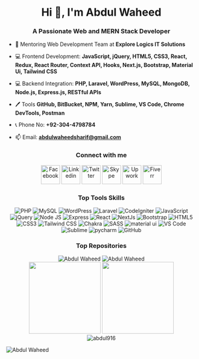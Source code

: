 <h1 align="center">Hi 👋, I'm Abdul Waheed</h1>
<h3 align="center">A Passionate Web and MERN Stack Developer</h3>

- 🤝 Mentoring Web Development Team at **Explore Logics IT Solutions**

- 💻 Frontend Development: **JavaScript, jQuery, HTML5, CSS3, React, Redux, React Router, Context API, Hooks, Next.js, Bootstrap, Material Ui, Tailwind CSS**

- 💻 Backend Integration: **PHP, Laravel, WordPress, MySQL, MongoDB, Node.js, Express.js, RESTful APIs**

- 🖊️ Tools **GitHub, BitBucket, NPM, Yarn, Sublime, VS Code, Chrome DevTools, Postman**

- 📞 Phone No: **+92-304-4798784**
- 📫 Email: **abdulwaheedsharif@gmail.com**

<div align="center">
    <h3 align="center">Connect with me</h3>
    <a href = "https://www.facebook.com/abdulwaheed916/"><img src="https://cdn-icons-png.flaticon.com/128/145/145802.png" alt="Facebook" width="50" /></a>
    <a href = "https://www.linkedin.com/in/abdulwaheed916/"><img src="https://cdn-icons-png.flaticon.com/128/4494/4494497.png" alt="Linkedin" width="50" /></a>
    <a href = "https://twitter.com/abdul_916"><img src="https://cdn-icons-png.flaticon.com/128/5969/5969020.png" alt="Twitter" width="50" /></a>
    <a href = "https://join.skype.com/invite/rjtwxuEwyEgZ"><img src="https://cdn-icons-png.flaticon.com/128/3128/3128338.png" alt="Skype" width="50" /></a>
    <a href = "https://www.upwork.com/freelancers/~011412bb987aac9fd6"><img src="https://cdn-icons-png.flaticon.com/128/15527/15527365.png" alt="Upwork" width="50" /></a>
    <a href = "https://www.fiverr.com/abdulwaheed90"><img src="https://cdn-icons-png.flaticon.com/128/732/732199.png" alt="Fiverr" width="50" /></a>
</div>
<div align="center">
    <h3>Top Tools Skills</h3>
    <img alt="PHP" src="https://img.shields.io/badge/php-777BB4.svg?style=for-the-badge&logo=php&logoColor=white" />
    <img alt="MySQL" src="https://img.shields.io/badge/MySQL-42759c?style=for-the-badge&logo=MySQL&logoColor=white" />
    <img alt="WordPress" src="https://img.shields.io/badge/WordPress-444444.svg?style=for-the-badge&logo=WordPress&logoColor=61DAFB" />
    <img alt="Laravel" src="https://img.shields.io/badge/Laravel-152031.svg?style=for-the-badge&logo=Laravel&logoColor=ffffff" />
    <img alt="CodeIgniter" src="https://img.shields.io/badge/CodeIgniter-3b1b16.svg?style=for-the-badge&logo=CodeIgniter&logoColor=e74124" />
    <img alt="JavaScript" src="https://img.shields.io/badge/JavaScript-323330?style=for-the-badge&logo=javascript&logoColor=F7DF1E" />
    <img alt="jQuery" src="https://img.shields.io/badge/jQuery-076fae?style=for-the-badge&logo=jQuery&logoColor=121a27" />
    <img alt="Node JS" src="https://img.shields.io/badge/node.js-6DA55F?style=for-the-badge&logo=node.js&logoColor=white" />
    <img alt="Express" src="https://img.shields.io/badge/express.js-404d59.svg?style=for-the-badge&logo=express&logoColor=61DAFB" />
    <img alt="React" src="https://img.shields.io/badge/react-20232a.svg?style=for-the-badge&logo=react&logoColor=61DAFB" />
    <img alt="NextJs" src="https://img.shields.io/badge/Next-black?style=for-the-badge&logo=next.js&logoColor=white" />
    <img alt="Bootstrap" src="https://img.shields.io/badge/Bootstrap-563D7C?style=for-the-badge&logo=bootstrap&logoColor=white" />
    <img alt="HTML5" src="https://img.shields.io/badge/HTML5-dd4b24?style=for-the-badge&logo=HTML5&logoColor=white" />
    <img alt="CSS3" src="https://img.shields.io/badge/CSS3-3495cf?style=for-the-badge&logo=CSS3&logoColor=white" />
    <img alt="Tailwind CSS" src="https://img.shields.io/badge/tailwindcss-38B2AC.svg?style=for-the-badge&logo=tailwind-css&logoColor=white" />
    <img alt="Chakra" src="https://img.shields.io/badge/chakra ui-4ED1C5.svg?style=for-the-badge&logo=chakraui&logoColor=white" />
    <img alt="SASS" src="https://img.shields.io/badge/SASS-hotpink.svg?style=for-the-badge&logo=SASS&logoColor=white" />
    <img alt="material ui" src="https://img.shields.io/badge/material ui-2091eb.svg?style=for-the-badge&logo=Mui&logoColor=white">
    <img alt="VS Code" src="https://img.shields.io/badge/VS Code-Visual Studio Code-24a4eb.svg?style=for-the-badge&logoColor=24a4eb" />
    <img alt="Sublime" src="https://img.shields.io/badge/Sublime Text-3f3f3f.svg?style=for-the-badge&logo=Sublime-Text&logoColor=f79202" />
    <img alt="pycharm"src="https://img.shields.io/badge/pycharm-100000?style=for-the-badge&logo=pycharm&logoColor=white" />
    <img alt="GitHub" src="https://img.shields.io/badge/GitHub-100000?style=for-the-badge&logo=github&logoColor=white" />
</div>
<div align="center">
    <h3>Top Repositories</h3>
    <img src="https://github-readme-stats.vercel.app/api/pin/?username=abdul916&repo=Abdul916&theme=tokyonight&hide_border=true&border_radius=5" alt="Abdul Waheed"/>
    <img src="https://github-readme-stats.vercel.app/api/pin/?username=abdul916&repo=Abdul916.github.io&theme=tokyonight&hide_border=true&border_radius=5" alt="Abdul Waheed"/>
</div>
<div align="center">
    <img height="190px" src="https://github-readme-stats.vercel.app/api?username=abdul916&show_icons=true&theme=tokyonight&hide_border=true"/>
    <img height="190px" src="https://github-readme-stats.vercel.app/api/top-langs/?username=abdul916&layout=compact&langs_count=8&theme=tokyonight&hide_border=true"/>
    <br>
    <img src="https://streak-stats.demolab.com?user=abdul916&theme=tokyonight&hide_border=true&border_radius=5&exclude_days=Mon%2CTue%2CWed%2CThu%2CFri" alt="abdul916" />
</div>

<p align="left">
    <img src="https://komarev.com/ghpvc/?username=abdul916&base=12345&abbreviated=true" alt="Abdul Waheed" />
</p>
